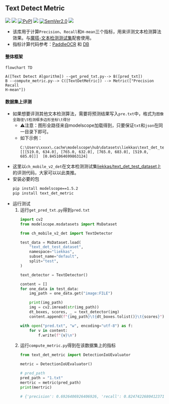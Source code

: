 ## Text Detect Metric
<p align="left">
    <a href=""><img src="https://img.shields.io/badge/OS-Linux%2C%20Win%2C%20Mac-pink.svg"></a>
    <a href=""><img src="https://img.shields.io/badge/python->=3.6,<3.12-aff.svg"></a>
    <a href="https://pypi.org/project/text_det_metric/"><img alt="PyPI" src="https://img.shields.io/pypi/v/text_det_metric"></a>
    <a href="https://pepy.tech/project/text-det-metric"><img src="https://static.pepy.tech/personalized-badge/text-det-metric?period=total&units=abbreviation&left_color=grey&right_color=blue&left_text=Downloads"></a>
<a href="https://semver.org/"><img alt="SemVer2.0" src="https://img.shields.io/badge/SemVer-2.0-brightgreen"></a>
    <a href="https://github.com/psf/black"><img src="https://img.shields.io/badge/code%20style-black-000000.svg"></a>
</p>

- 该库用于计算`Precision`、`Recall`和`H-mean`三个指标，用来评测文本检测算法效果。与[魔搭-文本检测测试集](https://www.modelscope.cn/datasets/liekkas/text_det_test_dataset/summary)配套使用。
- 指标计算代码参考：[PaddleOCR](https://github.com/PaddlePaddle/PaddleOCR/blob/b13f99607653c220ba94df2a8650edac086b0f37/ppocr/metrics/eval_det_iou.py) 和 [DB](https://github.com/MhLiao/DB/blob/3c32b808d4412680310d3d28eeb6a2d5bf1566c5/concern/icdar2015_eval/detection/iou.py#L8)

#### 整体框架
```mermaid
flowchart TD

A([Text Detect Algorithm]) --get_pred_txt.py--> B([pred_txt])
B --compute_metric.py--> C([TextDetMetric]) --> Metric(["Precision
Recall
H-mean"])
```

#### 数据集上评测
- 如果想要评测其他文本检测算法，需要将预测结果写入`pre.txt`中，格式为`图像全路径\t检测框多边形坐标\t得分`
    - ⚠️注意：图形全路径来自modelscope加载得到，只要保证`txt`和`json`在同一目录下即可。
    - 如下示例：
        ```text
        C:\Users\xxxx\.cache\modelscope\hub\datasets\liekkas\text_det_test_dataset\master\data_files\extracted\f3ca4a17a478c1d798db96b03a5da8b144f13054fd06401e5a113a7ca4953491\text_det_test_dataset/25.jpg	[[[519.0, 634.0], [765.0, 632.0], [765.0, 683.0], [519.0, 685.0]]]	[0.8451064699863124]
        ```
- 这里以`ch_mobile_v2_det`在文本检测测试集[liekkas/text_det_test_dataset](https://www.modelscope.cn/datasets/liekkas/text_det_test_dataset/summary)上的评测代码，大家可以以此类推。
- 安装必要的包
    ```bash
    pip install modelscope==1.5.2
    pip install text_det_metric
    ```
- 运行测试
    1. 运行`get_pred_txt.py`得到`pred.txt`
        ```python
        import cv2
        from modelscope.msdatasets import MsDataset

        from ch_mobile_v2_det import TextDetector

        test_data = MsDataset.load(
            "text_det_test_dataset",
            namespace="liekkas",
            subset_name="default",
            split="test",
        )

        text_detector = TextDetector()

        content = []
        for one_data in test_data:
            img_path = one_data.get("image:FILE")

            print(img_path)
            img = cv2.imread(str(img_path))
            dt_boxes, scores, _ = text_detector(img)
            content.append(f"{img_path}\t{dt_boxes.tolist()}\t{scores}")

        with open("pred.txt", "w", encoding="utf-8") as f:
            for v in content:
                f.write(f"{v}\n")
        ```
    2. 运行`compute_metric.py`得到在该数据集上的指标
        ```python
        from text_det_metric import DetectionIoUEvaluator

        metric = DetectionIoUEvaluator()

        # pred_path
        pred_path = "1.txt"
        mertric = metric(pred_path)
        print(mertric)

        # {'precision': 0.6926406926406926, 'recall': 0.8247422680412371, 'hmean': 0.7529411764705882}
        ```
